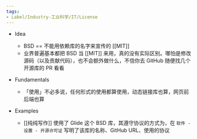 ```yaml
---
tags:
- Label/Industry-工业科学/IT/License
---
```


- Idea
    - BSD == 不能用依赖库的名字来宣传的 [[MIT]]
    - 业界普遍基本都把 BSD 当 [[MIT]] 来用，真的没有实际区别。哪怕是修改源码（以及贡献代码），也不会额外做什么，不信你去 GitHub 随便找几个开源库的 PR 看看

- Fundamentals
    - 「使用」不必多说，任何形式的使用都算使用，动态链接库也算，网页前后端也算

- Examples
    - [[纯纯写作]] 使用了 Glide 这个 BSD 库，其遵守协议的方式为，在 `软件 - 设置 - 开源许可证` 写明了该库的名称、GitHub URL、使用的协议
